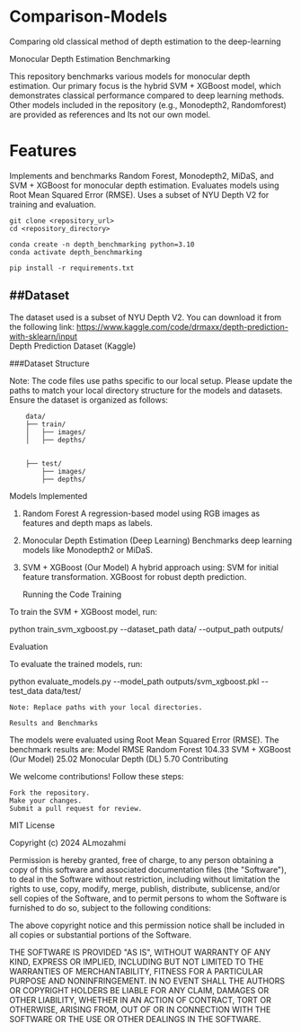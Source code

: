 # Comparison-Models
Comparing old classical method of depth estimation to the deep-learning



Monocular Depth Estimation Benchmarking

This repository benchmarks various models for monocular depth estimation. Our primary focus is the hybrid SVM + XGBoost model, which demonstrates classical performance compared to deep learning methods. Other models included in the repository (e.g., Monodepth2, Randomforest) are provided as references and Its not our own model.


<h1>Features</h1>

Implements and benchmarks Random Forest, Monodepth2, MiDaS, and SVM + XGBoost for monocular depth estimation.
Evaluates models using Root Mean Squared Error (RMSE).
Uses a subset of NYU Depth V2 for training and evaluation.

    git clone <repository_url>
    cd <repository_directory>

    conda create -n depth_benchmarking python=3.10
    conda activate depth_benchmarking

    pip install -r requirements.txt


<h2>##Dataset</h2>

The dataset used is a subset of NYU Depth V2. You can download it from the following link:
https://www.kaggle.com/code/drmaxx/depth-prediction-with-sklearn/input  
Depth Prediction Dataset (Kaggle)

###Dataset Structure

Note: The code files use paths specific to our local setup. Please update the paths to match your local directory structure for the models and datasets.
Ensure the dataset is organized as follows:

        data/
        ├── train/
        │   ├── images/
        │   ├── depths/

        
        ├── test/
            ├── images/
            ├── depths/




Models Implemented
1. Random Forest
    A regression-based model using RGB images as features and depth maps as labels.
2. Monocular Depth Estimation (Deep Learning)
    Benchmarks deep learning models like Monodepth2 or MiDaS.
3. SVM + XGBoost (Our Model)
    A hybrid approach using:
   SVM for initial feature transformation.
   XGBoost for robust depth prediction.



   Running the Code
Training

To train the SVM + XGBoost model, run:

python train_svm_xgboost.py --dataset_path data/ --output_path outputs/

Evaluation

To evaluate the trained models, run:

python evaluate_models.py --model_path outputs/svm_xgboost.pkl --test_data data/test/

    Note: Replace paths with your local directories.

    Results and Benchmarks

The models were evaluated using Root Mean Squared Error (RMSE). The benchmark results are:
Model	RMSE
Random Forest	104.33
SVM + XGBoost (Our Model)	25.02
Monocular Depth (DL)	5.70
Contributing

We welcome contributions! Follow these steps:

    Fork the repository.
    Make your changes.
    Submit a pull request for review.



MIT License

Copyright (c) 2024 ALmozahmi

Permission is hereby granted, free of charge, to any person obtaining a copy
of this software and associated documentation files (the "Software"), to deal
in the Software without restriction, including without limitation the rights
to use, copy, modify, merge, publish, distribute, sublicense, and/or sell
copies of the Software, and to permit persons to whom the Software is
furnished to do so, subject to the following conditions:

The above copyright notice and this permission notice shall be included in all
copies or substantial portions of the Software.

THE SOFTWARE IS PROVIDED "AS IS", WITHOUT WARRANTY OF ANY KIND, EXPRESS OR
IMPLIED, INCLUDING BUT NOT LIMITED TO THE WARRANTIES OF MERCHANTABILITY,
FITNESS FOR A PARTICULAR PURPOSE AND NONINFRINGEMENT. IN NO EVENT SHALL THE
AUTHORS OR COPYRIGHT HOLDERS BE LIABLE FOR ANY CLAIM, DAMAGES OR OTHER
LIABILITY, WHETHER IN AN ACTION OF CONTRACT, TORT OR OTHERWISE, ARISING FROM,
OUT OF OR IN CONNECTION WITH THE SOFTWARE OR THE USE OR OTHER DEALINGS IN THE
SOFTWARE.
